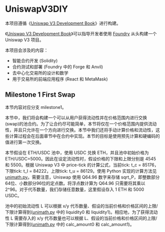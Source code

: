 # UniswapV3DIY

本项目遵循《[Uniswap V3 Development Book](https://uniswapv3book.com/)》进行构建。

《[Uniswap V3 Development Book](https://uniswapv3book.com/)》可以指导开发者使用 [Foundry](https://github.com/foundry-rs/foundry) 从头构建一个 Uniswap V3 项目。

本项目会涉及的内容：
- 智能合约开发 (Solidity)
- 合约测试和部署 (Foundry 中的 Forge 和 Anvil)
- 去中心化交易所的设计和数学
- 用于交易所的前端应用程序 (React 和 MetaMask)

## Milestone 1 First Swap
本节内容对应分支 milestone1。

本节中，我们将会构建一个可以从用户获得流动性并在价格范围内进行交换(swap)的池合约。为了让合约尽可能简单，本节将仅在一个价格范围内提供流动性，并且只允许在一个方向进行交换。本节中我们还将手动计算价格和流动性，这些计算过程会在后面章节中在合约中实现。本节的目标是使用预先计算和硬编码的值进行第一次交换。

本节假设在 ETH/USDC 池中，使用 USDC 兑换 ETH，并且池中初始价格为 ETH/USDC=5000。因此在设定流动性时，假设价格的下限和上限分别是 4545 和 5500。根据 Uniswap V3 中 price-tick 的计算公式，当前tick: t_c = 85176，下限tick: t_l = 84222，上限tick: t_u = 86129。使用 Python 实现的计算方法见 [unimath.py](./unimath.py)。需要注意，Uniswap 使用 Q64.96 数字来存储 sqrt_P，即整数部分64位、小数部分96位的定点数。将浮点数计算为 Q64.96 只需要将其乘以 2^96。对于代币数量，我们存储任意数量，这里假设存入 1 ETH 和 5000 USDC。

池中的初始流动性 L 可以根据 x/y 代币数量、假设的当前价格和价格区间的上限/下限计算得到([unimath.py](./unimath.py) 中的 liquidity0 和 liquidity1)。相应地，为了获得流动性 L 需要存入的 x/y 代币数量也可以根据 L、假设的当前价格和价格区间的上限/下限计算得到([unimath.py](./unimath.py) 中的 calc_amount0 和 calc_amount1)。
